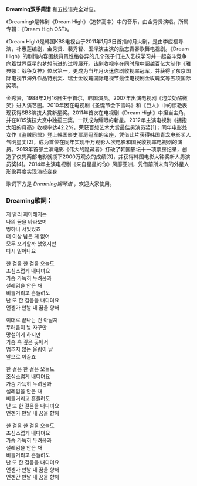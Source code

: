 

**Dreaming双手简谱** 和五线谱完全对应。

  

《Dreaming》是韩剧《Dream High》（追梦高中）中的音乐，由金秀贤演唱。所属专辑：《Dream High OST》。

  

《Dream
High》是韩国KBS电视台于2011年1月3日首播的月火剧，是由李应福导演，朴惠莲编剧，金秀贤、裴秀智、玉泽演主演的励志青春歌舞电视剧。《Dream
High》的剧情内容围绕背景性格各异的几个孩子们进入艺校学习并一起奋斗竞争向着世界巨星的梦想前进的过程展开。该剧收视率在同时段中超越百亿大制作《雅典娜：战争女神》位居第一，更成为当年月火迷你剧收视率冠军，并获得了东京国际电视节海外作品特别奖、瑞士金玫瑰国际电视节最佳电视剧金玫瑰奖等五项国际奖项。

  

金秀贤，1988年2月16日生于首尔，韩国演员。2007年出演电视剧《泡菜奶酪微笑》进入演艺圈。2010年因在电视剧《圣诞节会下雪吗》和《巨人》中的惊艳表现获得SBS演技大赏新星奖。2011年首次在电视剧《Dream
High》中担当主角，并在KBS演技大赏中独揽三奖，一跃成为耀眼的新星。2012年主演电视剧《拥抱太阳的月亮》收视率达42.2%，荣获百想艺术大赏最佳男演员奖[1]；同年电影处女作《盗贼同盟》登上韩国影史票房冠军的宝座，凭借此片获得韩国青龙电影奖人气明星奖[2]，成为首位在同年实现千万观影人次电影和国民收视率电视剧的演员。2013年首部主演电影《伟大的隐藏者》打破了韩国影坛十一项票房纪录，创造了仅凭两部电影就揽下2000万观众的成绩[3]，并获得韩国电影大钟奖新人男演员奖[4]。2014年主演电视剧《来自星星的你》风靡亚洲，凭借前所未有的外星人形象再度实现演技变身

  

歌词下方是 _Dreaming钢琴谱_ ，欢迎大家使用。

### Dreaming歌詞：

  
저 멀리 희미해지는  
나의 꿈을 바라보며  
멍하니 서있었죠  
더 이상 남은 게 없어  
모두 포기할까 했었지만  
다시 일어나요  
  
한 걸음 한 걸음 오늘도  
조심스럽게 내디뎌요  
가슴 가득히 두려움과  
설레임을 안은 채  
비틀거리고 흔들려도  
난 또 한 걸음을 내디뎌요  
언젠가 만날 내 꿈을 향해  
  
이대로 끝나는 건 아닐지  
두려움이 날 자꾸만  
망설이게 하지만  
가슴 속 깊은 곳에서  
멈추지 않는 울림이 날  
앞으로 이끌죠  
  
한 걸음 한 걸음 오늘도  
조심스럽게 내디뎌요  
가슴 가득히 두려움과  
설레임을 안은 채  
비틀거리고 흔들려도  
난 또 한 걸음을 내디뎌요  
언젠가 만날 내 꿈을 향해  
  
한 걸음 한 걸음 오늘도  
조심스럽게 내디뎌요  
가슴 가득히 두려움과  
설레임을 안은 채  
비틀거리고 흔들려도  
난 또 한 걸음을 내디뎌요  
언젠가 만날 내 꿈을 향해  
언젠간 만날 내 꿈을 향해  

